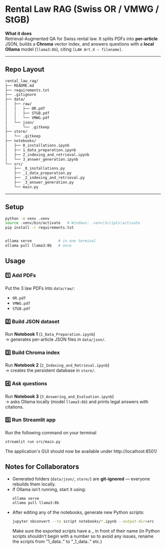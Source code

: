 # Rental Law RAG (Swiss OR / VMWG / StGB)

**What it does**  
Retrieval-Augmented QA for Swiss rental law. It splits PDFs into **per-article** JSON, builds a **Chroma** vector index, and answers questions with a **local Ollama** model (`llama3:8b`), citing `[LAW Art.X – filename]`.

---

## Repo Layout
```bash
rental_law_rag/
├── README.md
├── requirements.txt
├── .gitignore
├── data/
│   ├── raw/
│   │   ├── OR.pdf
│   │   ├── STGB.pdf
│   │   └── VMWG.pdf
│   └── json/
│       └── .gitkeep
├── store/
│   └── .gitkeep
├── notebooks/
│   ├── 0_installations.ipynb
│   ├── 1_data_preparation.ipynb
│   ├── 2_indexing_and_retrieval.ipynb
│   └── 3_answer_generation.ipynb
└── src/
    ├── _0_installations.py
    ├── _1_data_preparation.py
    ├── _2_indexing_and_retrieval.py
    ├── _3_answer_generation.py
    └── main.py
```



---

## Setup

```bash
python -m venv .venv
source .venv/bin/activate   # Windows: .venv\Scripts\activate
pip install -r requirements.txt


ollama serve            # in one terminal
ollama pull llama3:8b   # once
```

## Usage

### 1️⃣ Add PDFs
Put the 3 law PDFs into `data/raw/`:
- `OR.pdf`
- `VMWG.pdf`
- `STGB.pdf`

### 2️⃣ Build JSON dataset
Run **Notebook 1** (`1_Data_Preparation.ipynb`)  
→ generates per-article JSON files in `data/json/`.

### 3️⃣ Build Chroma index
Run **Notebook 2** (`2_Indexing_and_Retrieval.ipynb`)  
→ creates the persistent database in `store/`.

### 4️⃣ Ask questions
Run **Notebook 3** (`3_Answering_and_Evaluation.ipynb`)  
→ asks Ollama locally (model `llama3:8b`) and prints legal answers with citations.

### 5️⃣ Run Streamlit app
Run the following command on your terminal
```bash
streamlit run src/main.py
```
The application's GUI should now be available under http://localhost:8501/

## Notes for Collaborators
- Generated folders (`data/json/`, `store/`) are **git-ignored** — everyone rebuilds them locally.
- If Ollama isn’t running, start it using:
  ```bash
  ollama serve
  ollama pull llama3:8b
  ```
- After editing any of the notebooks, generate new Python scripts:
  ```bash
  jupyter nbconvert --to script notebooks/*.ipynb --output-dir=src
  ```
  Make sure the exported scripts have a _ in front of their name (in Python scripts shouldn't begin with a number so to avoid any issues, rename the scripts from "1_data.." to "_1_data.." etc.)
